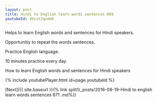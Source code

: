 ```yaml
---
layout: post
title: Hindi to English learn words sentences 809 
youtubeId: dVvzYJqveH4
---
```

 
 
Helps to learn English words and sentences for Hindi speakers.

Opportunitiy to repeat the words sentences. 

Practice English language. 
 
10 minutes practice every day. 
 
How to learn English words and sentences for Hindi speakers 
 
{% include youtubePlayer.html id=page.youtubeId %}
 
 
[Next]({{ site.baseurl }}{% link  split1/_posts/2016-08-19-Hindi to english learn words sentences 671 .md%})
 
